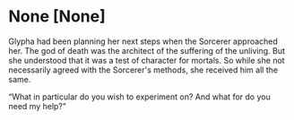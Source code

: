 # None [None]
Glypha had been planning her next steps when the Sorcerer approached her. The god of death was the architect of the suffering of the unliving. But she understood that it was a test of character for mortals. So while she not necessarily agreed with the Sorcerer's methods, she received him all the same.

“What in particular do you wish to experiment on? And what for do you need my help?”
